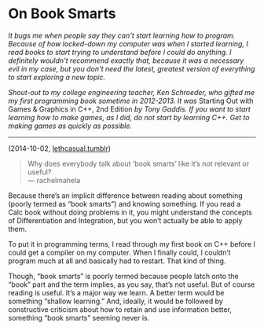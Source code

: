# On Book Smarts

*It bugs me when people say they can't start learning how to program. Because of how locked-down my computer was when I started 
learning, I read books to start trying to understand before I could do anything. I definitely wouldn't recommend exactly that, 
because it was a necessary evil in my case, but you don't need the latest, greatest version of everything to start exploring a 
new topic.*

*Shout-out to my college engineering teacher, Ken Schroeder, who gifted me my first programming book sometime in 2012-2013.
It was* Starting Out with Games & Graphics in C++, 2nd Edition *by Tony Gaddis. If you want to start learning how to make games,
as I did, do not start by learning C++. Get to making games as quickly as possible.*

-----

(2014-10-02, [lethcasual.tumblr](https://lethcasual.tumblr.com/post/99031875530/rachelmahela-why-does-everybody-talk-about))

>Why does everybody talk about ‘book smarts’ like it’s not relevant or useful?  
> &mdash; rachelmahela

Because there’s an implicit difference between reading about something (poorly termed as “book smarts”) and knowing something. If you read a Calc book without doing problems in it, you might understand the concepts of Differentiation and Integration, but you won’t actually be able to apply them.

To put it in programming terms, I read through my first book on C++ before I could get a compiler on my computer. When I finally could, I couldn’t program much at all and basically had to restart. That kind of thing.

Though, “book smarts” is poorly termed because people latch onto the “book” part and the term implies, as you say, that’s not useful. But of course reading is useful. It’s a major way we learn. A better term would be something “shallow learning.” And, ideally, it would be followed by constructive criticism about how to retain and use information better, something “book smarts” seeming never is. 

